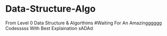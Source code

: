 # Data-Structure-Algo
From Level 0 Data Structure &amp; Algorthims
    #Waiting For An Amazingggggg Codesssss With Best Explaination
sADAd